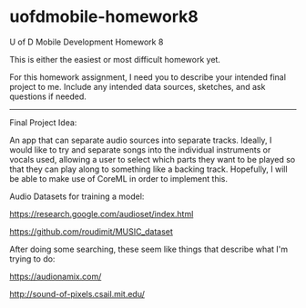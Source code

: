# uofdmobile-homework8
U of D Mobile Development Homework 8

This is either the easiest or most difficult homework yet.

For this homework assignment, I need you to describe your intended final project to me. Include any intended data sources, sketches, and ask questions if needed.

----------------------------------------------------------------------------------------------------------------

Final Project Idea:

An app that can separate audio sources into separate tracks.
Ideally, I would like to try and separate songs into the
individual instruments or vocals used, allowing a user 
to select which parts they want to be played so that 
they can play along to something like a backing track.
Hopefully, I will be able to make use of CoreML in
order to implement this.

Audio Datasets for training a model:

https://research.google.com/audioset/index.html

https://github.com/roudimit/MUSIC_dataset

After doing some searching, these seem like things that describe what I'm trying to do:

https://audionamix.com/

http://sound-of-pixels.csail.mit.edu/
